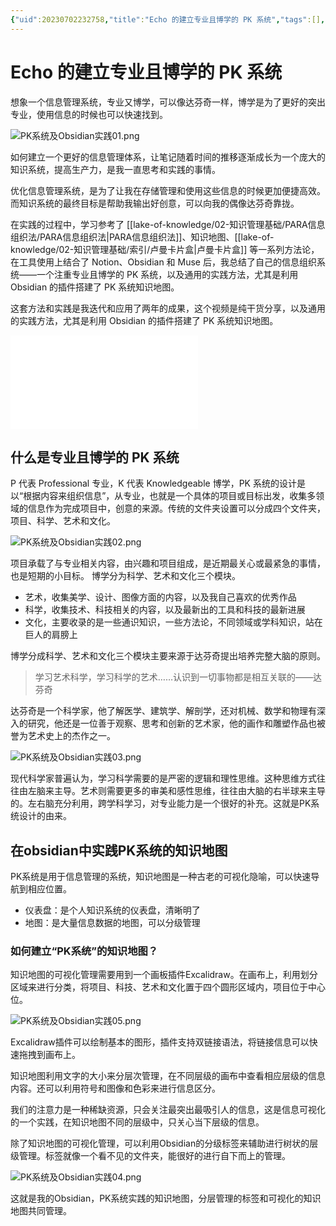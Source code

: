 ```yaml
---
{"uid":20230702232758,"title":"Echo 的建立专业且博学的 PK 系统","tags":[],"description":"Echo 的建立专业且博学的 PK 系统","author":"Echo_SEL","type":"practice","draft":false,"editable":false,"modified":20230702233228,"dg-publish":true,"permalink":"/lake-of-knowledge/02//echo/echo-pk/","dgPassFrontmatter":true}
---
```



# Echo 的建立专业且博学的 PK 系统

想象一个信息管理系统，专业又博学，可以像达芬奇一样，博学是为了更好的突出专业，使用信息的时候也可以快速找到。

![PK系统及Obsidian实践01.png](https://cdn.pkmer.cn/images/PK%E7%B3%BB%E7%BB%9F%E5%8F%8AObsidian%E5%AE%9E%E8%B7%B501.png!pkmer)

如何建立一个更好的信息管理体系，让笔记随着时间的推移逐渐成长为一个庞大的知识系统，提高生产力，是我一直思考和实践的事情。

优化信息管理系统，是为了让我在存储管理和使用这些信息的时候更加便捷高效。而知识系统的最终目标是帮助我输出好创意，可以向我的偶像达芬奇靠拢。

在实践的过程中，学习参考了 [[lake-of-knowledge/02-知识管理基础/PARA信息组织法/PARA信息组织法\|PARA信息组织法]]、知识地图、[[lake-of-knowledge/02-知识管理基础/索引/卢曼卡片盒\|卢曼卡片盒]] 等一系列方法论，在工具使用上结合了 Notion、Obsidian 和 Muse 后，我总结了自己的信息组织系统——一个注重专业且博学的 PK 系统，以及通用的实践方法，尤其是利用 Obsidian 的插件搭建了 PK 系统知识地图。

这套方法和实践是我迭代和应用了两年的成果，这个视频是纯干货分享，以及通用的实践方法，尤其是利用 Obsidian 的插件搭建了 PK 系统知识地图。

<iframe src="//player.bilibili.com/player.html?aid=785416930&bvid=BV1m14y1d7DW&cid=1182936146&page=1" scrolling="no" border="0" frameborder="no" framespacing="0" allowfullscreen="true"> </iframe>

## 什么是专业且博学的 PK 系统

P 代表 Professional 专业，K 代表 Knowledgeable 博学，PK 系统的设计是以“根据内容来组织信息”，从专业，也就是一个具体的项目或目标出发，收集多领域的信息作为完成项目中，创意的来源。传统的文件夹设置可以分成四个文件夹，项目、科学、艺术和文化。

![PK系统及Obsidian实践02.png](https://cdn.pkmer.cn/images/PK%E7%B3%BB%E7%BB%9F%E5%8F%8AObsidian%E5%AE%9E%E8%B7%B502.png!pkmer)


项目承载了与专业相关内容，由兴趣和项目组成，是近期最关心或最紧急的事情，也是短期的小目标。 博学分为科学、艺术和文化三个模块。

- 艺术，收集美学、设计、图像方面的内容，以及我自己喜欢的优秀作品
- 科学，收集技术、科技相关的内容，以及最新出的工具和科技的最新进展
- 文化，主要收录的是一些通识知识，一些方法论，不同领域或学科知识，站在巨人的肩膀上


博学分成科学、艺术和文化三个模块主要来源于达芬奇提出培养完整大脑的原则。

> 学习艺术科学，学习科学的艺术……认识到一切事物都是相互关联的——达芬奇

达芬奇是一个科学家，他了解医学、建筑学、解剖学，还对机械、数学和物理有深入的研究，他还是一位善于观察、思考和创新的艺术家，他的画作和雕塑作品也被誉为艺术史上的杰作之一。

![PK系统及Obsidian实践03.png](https://cdn.pkmer.cn/images/PK%E7%B3%BB%E7%BB%9F%E5%8F%8AObsidian%E5%AE%9E%E8%B7%B503.png!pkmer)

现代科学家普遍认为，学习科学需要的是严密的逻辑和理性思维。这种思维方式往往由左脑来主导。艺术则需要更多的审美和感性思维，往往由大脑的右半球来主导的。左右脑充分利用，跨学科学习，对专业能力是一个很好的补充。这就是PK系统设计的由来。

## 在obsidian中实践PK系统的知识地图

PK系统是用于信息管理的系统，知识地图是一种古老的可视化隐喻，可以快速导航到相应位置。

- 仪表盘：是个人知识系统的仪表盘，清晰明了
- 地图：是大量信息数据的地图，可以分级管理

### 如何建立“PK系统”的知识地图？

知识地图的可视化管理需要用到一个画板插件Excalidraw。在画布上，利用划分区域来进行分类，将项目、科技、艺术和文化置于四个圆形区域内，项目位于中心位。

![PK系统及Obsidian实践05.png](https://cdn.pkmer.cn/images/PK%E7%B3%BB%E7%BB%9F%E5%8F%8AObsidian%E5%AE%9E%E8%B7%B505.png!pkmer)

Excalidraw插件可以绘制基本的图形，插件支持双链接语法，将链接信息可以快速拖拽到画布上。

知识地图利用文字的大小来分层次管理，在不同层级的画布中查看相应层级的信息内容。还可以利用符号和图像和色彩来进行信息区分。

我们的注意力是一种稀缺资源，只会关注最突出最吸引人的信息，这是信息可视化的一个实践，在知识地图不同的层级中，只关心当下层级的信息。

除了知识地图的可视化管理，可以利用Obsidian的分级标签来辅助进行树状的层级管理。标签就像一个看不见的文件夹，能很好的进行自下而上的管理。

![PK系统及Obsidian实践04.png](https://cdn.pkmer.cn/images/PK%E7%B3%BB%E7%BB%9F%E5%8F%8AObsidian%E5%AE%9E%E8%B7%B504.png!pkmer)

这就是我的Obsidian，PK系统实践的知识地图，分层管理的标签和可视化的知识地图共同管理。